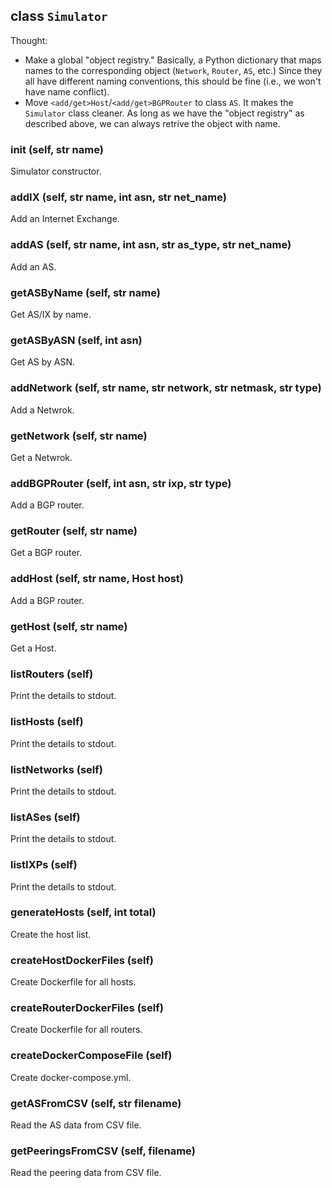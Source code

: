 class `Simulator`
---

Thought:

- Make a global "object registry." Basically, a Python dictionary that maps names to the corresponding object (`Network`, `Router`, `AS`, etc.) Since they all have different naming conventions, this should be fine (i.e., we won't have name conflict).
- Move `<add/get>Host`/`<add/get>BGPRouter` to class `AS`. It makes the `Simulator` class cleaner. As long as we have the "object registry" as described above, we can always retrive the object with name.


### __init__ (self, str name)
Simulator constructor.

### addIX (self, str name, int asn, str net_name)
Add an Internet Exchange.

### addAS (self, str name, int asn, str as_type, str net_name)
Add an AS.

### getASByName (self, str name)
Get AS/IX by name.

### getASByASN (self, int asn)
Get AS by ASN.

### addNetwork (self, str name, str network, str netmask, str type)
Add a Netwrok.

### getNetwork (self, str name)
Get a Netwrok.

### addBGPRouter (self, int asn, str ixp, str type)
Add a BGP router.

### getRouter (self, str name)
Get a BGP router.

### addHost (self, str name, Host host)
Add a BGP router.

### getHost (self, str name)
Get a Host.

### listRouters (self)
Print the details to stdout.

### listHosts (self)
Print the details to stdout.

### listNetworks (self)
Print the details to stdout.

### listASes (self)
Print the details to stdout.

### listIXPs (self)
Print the details to stdout.

### generateHosts (self, int total)
Create the host list.

### createHostDockerFiles (self)
Create Dockerfile for all hosts.

### createRouterDockerFiles (self)
Create Dockerfile for all routers.

### createDockerComposeFile (self)
Create docker-compose.yml.

### getASFromCSV (self, str filename)
Read the AS data from CSV file.

### getPeeringsFromCSV (self, filename)
Read the peering data from CSV file.
